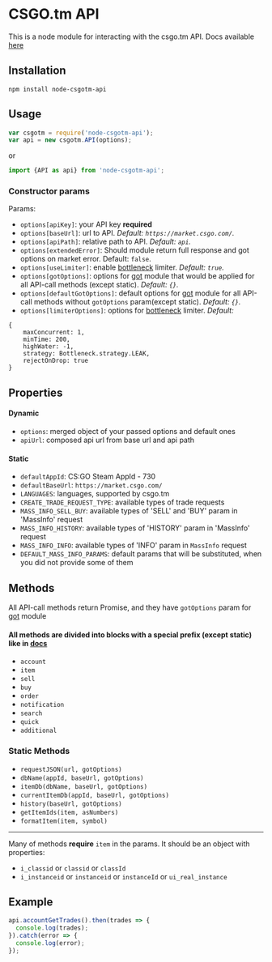 # CSGO.tm API

This is a node module for interacting with the csgo.tm API.
Docs available [here](https://market.csgo.com/docs/)

## Installation

`npm install node-csgotm-api`

## Usage

```javascript
var csgotm = require('node-csgotm-api');
var api = new csgotm.API(options);
```
or
```javascript
import {API as api} from 'node-csgotm-api';
```

### Constructor params
Params:
- `options[apiKey]`: your API key **required**
- `options[baseUrl]`: url to API. *Default: `https://market.csgo.com/`.*
- `options[apiPath]`: relative path to API. *Default: `api`.*
- `options[extendedError]`: Should module return full response and got options on market error. Default: `false`.
- `options[useLimiter]`: enable [bottleneck](https://github.com/SGrondin/bottleneck) limiter. *Default: `true`.*
- `options[gotOptions]`: options for [got](https://github.com/sindresorhus/got) module that would be applied for all API-call methods (except static). *Default: `{}`.*
- `options[defaultGotOptions]`: default options for [got](https://github.com/sindresorhus/got) module for all API-call methods without `gotOptions` param(except static). *Default: `{}`.*
- `options[limiterOptions]`: options for [bottleneck](https://github.com/SGrondin/bottleneck) limiter. *Default:*
```
{
    maxConcurrent: 1,
    minTime: 200,
    highWater: -1,
    strategy: Bottleneck.strategy.LEAK,
    rejectOnDrop: true
}
```

## Properties

#### Dynamic
- `options`: merged object of your passed options and default ones
- `apiUrl`: composed api url from base url and api path

#### Static
- `defaultAppId`: CS:GO Steam AppId - 730
- `defaultBaseUrl`: `https://market.csgo.com/`
- `LANGUAGES`: languages, supported by csgo.tm
- `CREATE_TRADE_REQUEST_TYPE`: available types of trade requests
- `MASS_INFO_SELL_BUY`: available types of 'SELL' and 'BUY' param in 'MassInfo' request
- `MASS_INFO_HISTORY`: available types of 'HISTORY' param in 'MassInfo' request
- `MASS_INFO_INFO`: available types of 'INFO' param in `MassInfo` request
- `DEFAULT_MASS_INFO_PARAMS`: default params that will be substituted, when you did not provide some of them

## Methods

All API-call methods return Promise, and they have `gotOptions` param for [got](https://github.com/sindresorhus/got) module
#### All methods are divided into blocks with a special prefix (except static) like in [docs](https://market.csgo.com/docs/)
- `account`
- `item`
- `sell`
- `buy`
- `order`
- `notification`
- `search`
- `quick`
- `additional`

### Static Methods
- `requestJSON(url, gotOptions)`
- `dbName(appId, baseUrl, gotOptions)`
- `itemDb(dbName, baseUrl, gotOptions)`
- `currentItemDb(appId, baseUrl, gotOptions)`
- `history(baseUrl, gotOptions)`
- `getItemIds(item, asNumbers)`
- `formatItem(item, symbol)`

----

Many of methods **require** `item` in the params. It should be an object with properties:
- `i_classid` or `classid` or `classId`
- `i_instanceid` or `instanceid` or `instanceId` or `ui_real_instance`

## Example

```javascript
api.accountGetTrades().then(trades => {
  console.log(trades);
}).catch(error => {
  console.log(error);
});
```
